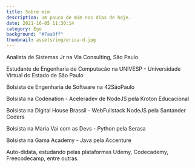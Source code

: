 ```yaml
---
title: Sobre mim
description: Um pouco de mim nos dias de hoje.
date: 2021-16-05 11:30:14
category: Ego
background: "#7aa0ff"
thumbnail: assets/img/erica-d.jpg
---
```

Analista de Sistemas Jr na Via Consulting, São Paulo

Estudante de Engenharia de Computacão na UNIVESP - Universidade Virtual do Estado de São Paulo

Bolsista de Engenharia de Software na 42SãoPaulo

Bolsista na Codenation - Aceleradev de NodeJS pela Kroton Educacional

Bolsista na Digital House Brassil - WebFullstack NodeJS pela Santander Coders 

Bolsista na Maria Vai com as Devs - Python pela Serasa

Bolsista na Gama Academy - Java pela Accenture

Auto-didata, estudando pelas plataformas Udemy, Codecademy, Freecodecamp, entre outras.